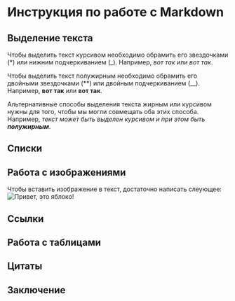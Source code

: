  # Инструкция по работе с Markdown

 ## Выделение текста
    
Чтобы выделить текст курсивом необходимо обрамить его звездочками (*) или нижним подчеркиванием (_). Например, *вот так* или _вот так_.

Чтобы выделить текст полужирным необходимо обрамить его двойными звездочками (**) или двойным подчеркиванием (__). Например, **вот так** или __вот так__.

Альтернативные способы выделения текста жирным или курсивом нужны для того, чтобы мы могли совмещать оба этих способа. Например, _текст может быть выделен курсивом и при этом быть **полужирным**_.

 ## Списки

 ## Работа с изображениями

Чтобы вставить изображение в текст, достаточно написать слеующее:
![Привет, это яблоко!](Apple.png)

 ## Ссылки

 ## Работа с таблицами

 ## Цитаты

 ## Заключение